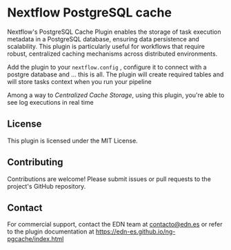 # Nextflow PostgreSQL cache

Nextflow's PostgreSQL Cache Plugin enables the storage of task execution metadata in a PostgreSQL database, ensuring data persistence and scalability. This plugin is particularly useful for workflows that require robust, centralized caching mechanisms across distributed environments.

Add the plugin to your `nextflow.config` , configure it to connect with a postgre database and ... this is all.
The plugin will create required tables and will store tasks context when you run your pipeline

Among a way to *Centralized Cache Storage*, using this plugin, you're able to see log executions in real time

## License

This plugin is licensed under the MIT License.

## Contributing

Contributions are welcome! Please submit issues or pull requests to the project's GitHub repository.

## Contact

For commercial support, contact the EDN team at contacto@edn.es or refer to the plugin documentation at
https://edn-es.github.io/ng-pgcache/index.html
